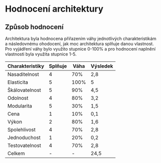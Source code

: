 <h1>Hodnocení architektury</h1>

<h2>Způsob hodnocení</h2>

Architektura byla hodnocena přiřazením váhy jednotlivých charakteristikám a následovnému ohodocení, jak moc architektura splňuje danou vlastnost. Pro vyjádření váhy bylo využito stupnice 0-100% a pro hodnocení naplnění vlastnosti byla využita stupnice 1-5.

| Charakteristiky  | Splňuje | Váha | Výsledek |
| ------------- | ------------- | ------------- | ------------- |
| Nasaditelnost | 4 | 70% | 2,8 |
| Elasticita | 5 | 100% | 5 |
| Škálovatelnost | 5 | 90% | 4,5 |
| Odolnost |  4 | 80% | 3,2 |
| Modularita | 5 | 30% | 1,5 |
| Cena | 1 | 10% | 0,1 |
| Výkon | 2  | 80% | 1,6 |
| Spolehlivost | 4 | 70% | 2,8 |
| Jednoduchost | 1 | 20% | 0,2 |
| Testovatelnost | 4 | 70% | 2,8 |
| Celkem | - | - | 24,5 |

